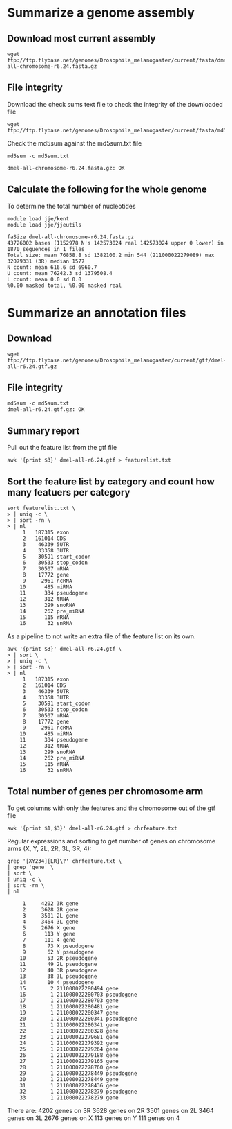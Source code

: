 # Summarize a genome assembly

## Download most current assembly

```
wget ftp://ftp.flybase.net/genomes/Drosophila_melanogaster/current/fasta/dmel-all-chromosome-r6.24.fasta.gz
```

## File integrity

Download the check sums text file to check the integrity of the downloaded file

```
wget ftp://ftp.flybase.net/genomes/Drosophila_melanogaster/current/fasta/md5sum.txt
```

Check the md5sum against the md5sum.txt file

```
md5sum -c md5sum.txt

dmel-all-chromosome-r6.24.fasta.gz: OK

```

## Calculate the following for the whole genome

To determine the total number of nucleotides

```
module load jje/kent
module load jje/jjeutils

faSize dmel-all-chromosome-r6.24.fasta.gz
43726002 bases (1152978 N's 142573024 real 142573024 upper 0 lower) in 1870 sequences in 1 files
Total size: mean 76858.8 sd 1382100.2 min 544 (211000022279089) max 32079331 (3R) median 1577
N count: mean 616.6 sd 6960.7
U count: mean 76242.3 sd 1379508.4
L count: mean 0.0 sd 0.0
%0.00 masked total, %0.00 masked real
```

# Summarize an annotation files

## Download

```
wget ftp://ftp.flybase.net/genomes/Drosophila_melanogaster/current/gtf/dmel-all-r6.24.gtf.gz
```

## File integrity

```
md5sum -c md5sum.txt
dmel-all-r6.24.gtf.gz: OK

```

## Summary report

Pull out the feature list from the gtf file

```
awk '{print $3}' dmel-all-r6.24.gtf > featurelist.txt
```

## Sort the feature list by category and count how many featuers per category

```
sort featurelist.txt \
> | uniq -c \
> | sort -rn \
> | nl
     1	 187315 exon
     2	 161014 CDS
     3	  46339 5UTR
     4	  33358 3UTR
     5	  30591 start_codon
     6	  30533 stop_codon
     7	  30507 mRNA
     8	  17772 gene
     9	   2961 ncRNA
    10	    485 miRNA
    11	    334 pseudogene
    12	    312 tRNA
    13	    299 snoRNA
    14	    262 pre_miRNA
    15	    115 rRNA
    16	     32 snRNA
```

As a pipeline to not write an extra file of the feature list on its own.

```
awk '{print $3}' dmel-all-r6.24.gtf \
> | sort \
> | uniq -c \
> | sort -rn \
> | nl
     1	 187315 exon
     2	 161014 CDS
     3	  46339 5UTR
     4	  33358 3UTR
     5	  30591 start_codon
     6	  30533 stop_codon
     7	  30507 mRNA
     8	  17772 gene
     9	   2961 ncRNA
    10	    485 miRNA
    11	    334 pseudogene
    12	    312 tRNA
    13	    299 snoRNA
    14	    262 pre_miRNA
    15	    115 rRNA
    16	     32 snRNA
```

## Total number of genes per chromosome arm

To get columns with only the features and the chromosome out of the gtf file

```
awk '{print $1,$3}' dmel-all-r6.24.gtf > chrfeature.txt
```

Regular expressions and sorting to get number of genes on chromosome arms (X, Y, 2L, 2R, 3L, 3R, 4):

```
grep '[XY234][LR]\?' chrfeature.txt \
| grep 'gene' \
| sort \
| uniq -c \
| sort -rn \
| nl

     1	   4202 3R gene
     2	   3628 2R gene
     3	   3501 2L gene
     4	   3464 3L gene
     5	   2676 X gene
     6	    113 Y gene
     7	    111 4 gene
     8	     73 X pseudogene
     9	     62 Y pseudogene
    10	     53 2R pseudogene
    11	     49 2L pseudogene
    12	     40 3R pseudogene
    13	     38 3L pseudogene
    14	     10 4 pseudogene
    15	      2 211000022280494 gene
    16	      1 211000022280703 pseudogene
    17	      1 211000022280703 gene
    18	      1 211000022280481 gene
    19	      1 211000022280347 gene
    20	      1 211000022280341 pseudogene
    21	      1 211000022280341 gene
    22	      1 211000022280328 gene
    23	      1 211000022279681 gene
    24	      1 211000022279392 gene
    25	      1 211000022279264 gene
    26	      1 211000022279188 gene
    27	      1 211000022279165 gene
    28	      1 211000022278760 gene
    29	      1 211000022278449 pseudogene
    30	      1 211000022278449 gene
    31	      1 211000022278436 gene
    32	      1 211000022278279 pseudogene
    33	      1 211000022278279 gene

```

There are:
4202 genes on 3R
3628 genes on 2R
3501 genes on 2L
3464 genes on 3L
2676 genes on X
113 genes on Y
111 genes on 4
